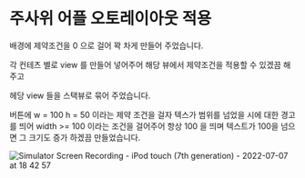 #  주사위 어플 오토레이아웃 적용 

배경에 제약조건을 0 으로 걸어 꽉 차게 만들어 주었습니다.  

각 컨테츠 별로 view 를 만들어 넣어주어 해당 뷰에서 제약조건을 적용할 수 있겠끔  해주고

헤당 view 들을 스택뷰로 묶어 주었습니다. 

버튼에 w = 100 h = 50 이라는 제약 조건을 걸자 텍스가 범위를 넘었을 시에 대한 경고를 띄어 
width >= 100 이라는 조건을 걸어주어 항상 100 을 띄며 텍스트가 100을 넘으면 그 크기도 증가 하겠끔 만들었습니다. 
 


![Simulator Screen Recording - iPod touch (7th generation) - 2022-07-07 at 18 42 57](https://user-images.githubusercontent.com/101173361/177745069-8f6c764c-9f8b-461c-bc66-4c493cb9d6f4.gif)
